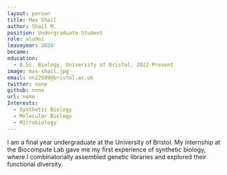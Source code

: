 ```yaml
---
layout: person
title: Max Shail
author: Shail M.
position: Undergraduate Student
role: alumni
leaveyear: 2024
became:
education:
  - B.Sc. Biology, University of Bristol, 2022-Present
image: max-shail.jpg
email: nn22589@bristol.ac.uk
twitter: none
github: none
url: none
Interests:
  - Synthetic Biology
  - Molecular Biology
  - Microbiology
---
```

I am a final year undergraduate at the University of Bristol. My internship at the Biocompute Lab gave me my first experience of synthetic biology, where I combinatorially assembled genetic libraries and explored their functional diversity.
